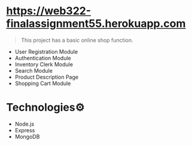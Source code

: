# https://web322-finalassignment55.herokuapp.com
> This project has a basic online shop function.
- User Registration Module
- Authentication Module
- Inventory Clerk Module
- Search Module
- Product Description Page
- Shopping Cart Module

# Technologies⚙️
- Node.js
- Express
- MongoDB
